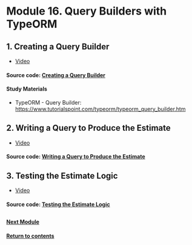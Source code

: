 # Module 16. Query Builders with TypeORM
## 1. Creating a Query Builder
- [Video](https://youtu.be/tzDy02x5xqY)

#### Source code: [Creating a Query Builder](https://github.com/yaskutsWeb/nestJs-course/tree/master/source/module%2016/1.%20Creating%20a%20Query%20Builder/mycv)

#### Study Materials
- TypeORM - Query Builder: https://www.tutorialspoint.com/typeorm/typeorm_query_builder.htm

## 2. Writing a Query to Produce the Estimate
- [Video](https://youtu.be/GXIzLmFkbR8)

#### Source code: [Writing a Query to Produce the Estimate](https://github.com/yaskutsWeb/nestJs-course/tree/master/source/module%2016/2.%20Writing%20a%20Query%20to%20Produce%20the%20Estimate/mycv)

## 3. Testing the Estimate Logic
- [Video](https://youtu.be/C96iBrjrlpM)
  
#### Source code: [Testing the Estimate Logic](https://github.com/yaskutsWeb/nestJs-course/tree/master/source/module%2016/3.%20Testing%20the%20Estimate%20Logic/mycv)


##
#### [Next Module](https://github.com/yaskutsWeb/nestJs-course/blob/master/source/module%2017/Module%2017.md)
#### [Return to contents](https://github.com/yaskutsWeb/nestJs-course/tree/master)
##
